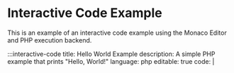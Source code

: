 # Interactive Code Example

This is an example of an interactive code example using the Monaco Editor and PHP execution backend.

:::interactive-code
title: Hello World Example
description: A simple PHP example that prints "Hello, World!"
language: php
editable: true
code: |
  <?php
  
  function sayHello($name = 'World') {
      return "Hello, $name!";
  }
  
  echo sayHello();
explanation: |
  This example demonstrates a simple PHP function that returns a greeting.
  
  - The function is named `sayHello`
  - It accepts an optional parameter `$name` with a default value of 'World'
  - It returns a string with the greeting
  - We call the function and echo its result
challenges:
  - Modify the function to accept a second parameter for the greeting (e.g., "Hi" instead of "Hello")
  - Change the function to return an array of greetings in different languages
  - Add error handling to ensure the name parameter is a string
:::

## How to Use

1. Edit the code in the editor
2. Click "Run Code" to execute the code
3. See the output in the panel below the editor
4. Click "Reset" to restore the original code
5. Click "Copy" to copy the code to the clipboard

## Creating Your Own Examples

To create your own interactive code examples, use the following syntax:

```markdown
:::interactive-code
title: Example Title
description: Brief description of the example
language: php
editable: true
code: |
  <?php
  
  // Your PHP code here
  
explanation: |
  Explanation of how the code works.
  
  - Bullet points for key concepts
  - More details about the code
challenges:
  - Challenge 1 description
  - Challenge 2 description
:::
```

## Implementation Details

The interactive code examples are implemented using:

1. **Monaco Editor**: The editor that powers VS Code, loaded from CDN
2. **PHP Execution Backend**: A Laravel API endpoint that safely executes PHP code
3. **Local Storage**: To save user modifications between sessions

The implementation is designed to be:

- **Secure**: Code is executed in a sandboxed environment
- **Responsive**: Works on desktop and mobile devices
- **Accessible**: Supports keyboard navigation and screen readers
- **Theme-aware**: Automatically adapts to light and dark modes

